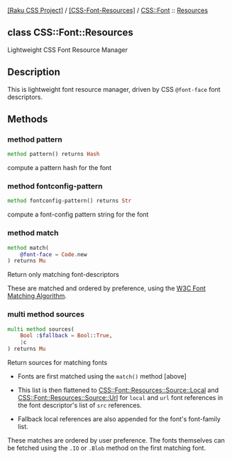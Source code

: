 [[Raku CSS Project]](https://css-raku.github.io)
 / [[CSS-Font-Resources]](https://css-raku.github.io/CSS-Font-Resources-raku)
 / [CSS::Font](https://css-raku.github.io/CSS-Font-Resources-raku/CSS/Font)
 :: [Resources](https://css-raku.github.io/CSS-Font-Resources-raku/CSS/Font/Resources)

class CSS::Font::Resources
--------------------------

Lightweight CSS Font Resource Manager

Description
-----------

This is lightweight font resource manager, driven by CSS `@font-face` font descriptors.

Methods
-------

### method pattern

```raku
method pattern() returns Hash
```

compute a pattern hash for the font

### method fontconfig-pattern

```raku
method fontconfig-pattern() returns Str
```

compute a font-config pattern string for the font

### method match

```raku
method match(
    @font-face = Code.new
) returns Mu
```

Return only matching font-descriptors

These are matched and ordered by preference, using the [W3C Font Matching Algorithm](https://www.w3.org/TR/2018/REC-css-fonts-3-20180920/#font-matching-algorithm).

### multi method sources

```raku
multi method sources(
    Bool :$fallback = Bool::True,
    |c
) returns Mu
```

Return sources for matching fonts

  * Fonts are first matched using the `match()` method [above]

  * This list is then flattened to [CSS::Font::Resources::Source::Local](https://css-raku.github.io/CSS-Font-Resources-raku/CSS/Font/Resources/Source/Local) and [CSS::Font::Resources::Source::Url](https://css-raku.github.io/CSS-Font-Resources-raku/CSS/Font/Resources/Source/Url) for `local` and `url` font references in the font descriptor's list of `src` references.

  * Fallback local references are also appended for the font's font-family list.

These matches are ordered by user preference. The fonts themselves can be fetched using the `.IO` or `.Blob` method on the first matching font.

